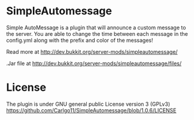 SimpleAutomessage
=================
Simple AutoMessage is a plugin that will announce a custom message to the server.
You are able to change the time between each message in the config.yml along with the prefix and color of the messages!

Read more at http://dev.bukkit.org/server-mods/simpleautomessage/

.Jar file at http://dev.bukkit.org/server-mods/simpleautomessage/files/

License
=========
The plugin is under GNU general public License version 3 (GPLv3)
https://github.com/Carlgo11/SimpleAutomessage/blob/1.0.6/LICENSE
